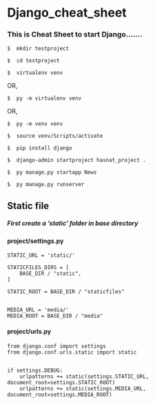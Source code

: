 # Django_cheat_sheet
### This is Cheat Sheet to start Django.......


```
$  mkdir testproject
```

```
$  cd testproject
```

```
$  virtualenv venv
```

OR,
```
$  py -m virtualenv venv
```

OR,
```
$  py -m venv venv
```

```
$  source venv/Scripts/activate
```

```
$  pip install django
```

```
$  django-admin startproject hasnat_project .
```

```
$  py manage.py startapp News
```

```
$  py manage.py runserver
```
## Static file 
##### First create a 'static' folder in base directory 


#### project/settings.py
```
STATIC_URL = 'static/'

STATICFILES_DIRS = [
    BASE_DIR / "static",    
]

STATIC_ROOT = BASE_DIR / "staticfiles"


MEDIA_URL = 'media/'
MEDIA_ROOT = BASE_DIR / "media"
```

#### project/urls.py
```
from django.conf import settings
from django.conf.urls.static import static
```
```

if settings.DEBUG:
    urlpatterns += static(settings.STATIC_URL, document_root=settings.STATIC_ROOT)
    urlpatterns += static(settings.MEDIA_URL, document_root=settings.MEDIA_ROOT)

```


